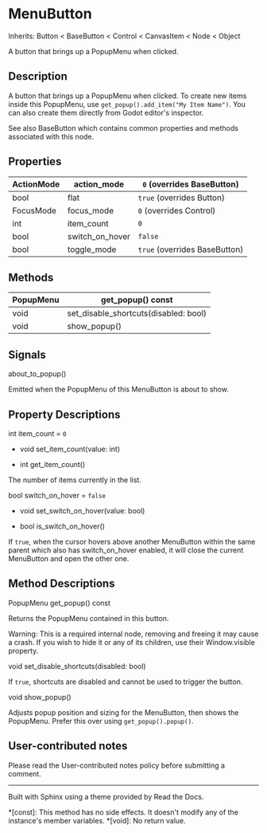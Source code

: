 # MenuButton

Inherits: Button < BaseButton < Control < CanvasItem < Node < Object

A button that brings up a PopupMenu when clicked.

## Description

A button that brings up a PopupMenu when clicked. To create new items inside
this PopupMenu, use `get_popup().add_item("My Item Name")`. You can also
create them directly from Godot editor's inspector.

See also BaseButton which contains common properties and methods associated
with this node.

## Properties

ActionMode | action_mode | `0` (overrides BaseButton)  
---|---|---  
bool | flat | `true` (overrides Button)  
FocusMode | focus_mode | `0` (overrides Control)  
int | item_count | `0`  
bool | switch_on_hover | `false`  
bool | toggle_mode | `true` (overrides BaseButton)  
  
## Methods

PopupMenu | get_popup() const  
---|---  
void | set_disable_shortcuts(disabled: bool)  
void | show_popup()  
  
## Signals

about_to_popup()

Emitted when the PopupMenu of this MenuButton is about to show.

## Property Descriptions

int item_count = `0`

  * void set_item_count(value: int)

  * int get_item_count()

The number of items currently in the list.

bool switch_on_hover = `false`

  * void set_switch_on_hover(value: bool)

  * bool is_switch_on_hover()

If `true`, when the cursor hovers above another MenuButton within the same
parent which also has switch_on_hover enabled, it will close the current
MenuButton and open the other one.

## Method Descriptions

PopupMenu get_popup() const

Returns the PopupMenu contained in this button.

Warning: This is a required internal node, removing and freeing it may cause a
crash. If you wish to hide it or any of its children, use their Window.visible
property.

void set_disable_shortcuts(disabled: bool)

If `true`, shortcuts are disabled and cannot be used to trigger the button.

void show_popup()

Adjusts popup position and sizing for the MenuButton, then shows the
PopupMenu. Prefer this over using `get_popup().popup()`.

## User-contributed notes

Please read the User-contributed notes policy before submitting a comment.

* * *

Built with Sphinx using a theme provided by Read the Docs.

  *[const]: This method has no side effects. It doesn't modify any of the instance's member variables.
  *[void]: No return value.

